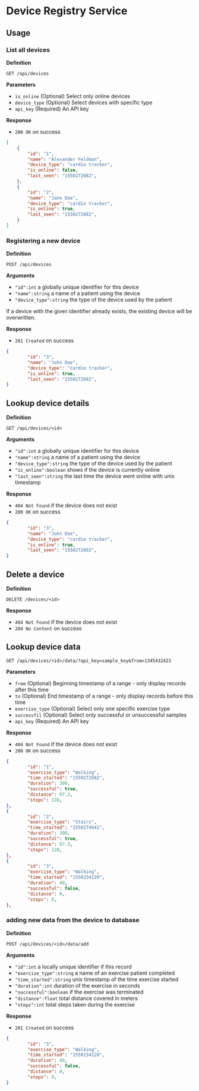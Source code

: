 # Device Registry Service

## Usage

### List all devices

**Definition**

`GET /api/devices`

**Parameters**

- `is_online` (Optional) Select only online devices
- `device_type` (Optional) Select devices with specific type
- `api_key` (Required) An API key

**Response**

- `200 OK` on success

```json
[
    {
        "id": "1",
        "name": "Alexander Feldman",
        "device_type": "cardio tracker",
        "is_online": false,
        "last_seen": "1550272682",
    },
    {
        "id": "2",
        "name": "Jane Doe",
        "device_type": "cardio tracker",
        "is_online": true,
        "last_seen": "1550272682",
    }
]
```

### Registering a new device

**Definition**

`POST /api/devices`

**Arguments**

- `"id":int` a globally unique identifier for this device
- `"name":string` a name of a patient using the device
- `"device_type":string` the type of the device used by the patient

If a device with the given identifier already exists, the existing device will be overwritten.

**Response**

- `201 Created` on success

```json
{
        "id": "3",
        "name": "John Doe",
        "device_type": "cardio tracker",
        "is_online": true,
        "last_seen": "1550272682",
}
```
## Lookup device details

**Definition**

`GET /api/devices/<id>`

**Arguments**

- `"id":int` a globally unique identifier for this device
- `"name":string` a name of a patient using the device
- `"device_type":string` the type of the device used by the patient
- `"is_online":boolean` shows if the device is currently online
- `"last_seen":string` the last time the device went online with unix timestamp

**Response**

- `404 Not Found` if the device does not exist
- `200 OK` on success

```json
{
        "id": "3",
        "name": "John Doe",
        "device_type": "cardio tracker",
        "is_online": true,
        "last_seen": "1550272682",
}
```

## Delete a device

**Definition**

`DELETE /devices/<id>`

**Response**

- `404 Not Found` if the device does not exist
- `204 No Content` on success

## Lookup device data

`GET /api/devices/<id>/data/?api_key=sample_key&from=1345432423`

**Parameters**

- `from` (Optional) Beginning timestamp of a range - only display records after this time
- `to` (Optional) End timestamp of a range - only display records before this time
- `exercise_type` (Optional) Select only one specific exercise type
- `successfil` (Optional) Select only successful or unsuccessful samples
- `api_key` (Required) An API key

**Response**

- `404 Not Found` if the device does not exist
- `200 OK` on success

```json
{
        "id": "1",
        "exercise_type": "Walking",
        "time_started": "1550272682",
        "duration": 300,
        "successful": true,
        "distance": 97.3,
        "steps": 128,
},
{
        "id": "2",
        "exercise_type": "Stairs",
        "time_started": "1550274641",
        "duration": 300,
        "successful": true,
        "distance": 97.3,
        "steps": 128,
},
{
        "id": "3",
        "exercise_type": "Walking",
        "time_started": "1550234120",
        "duration": 40,
        "successful": false,
        "distance": 0,
        "steps": 0,
},
```

### adding new data from the device to database

**Definition**

`POST /api/devices/<id>/data/add`

**Arguments**

- `"id":int` a locally unique identifier if this record
- `"exercise_type":string` a name of an exercise patient completed
- `"time_started":string` unix timestamp of the time exercise started
- `"duration":int` duration of the exercise in seconds
- `"successful":boolean` if the exercise was terminated
- `"distance":float` total distance covered in meters
- `"steps":int` total steps taken during the exercise

**Response**

- `201 Created` on success

```json
{
        "id": "3",
        "exercise_type": "Walking",
        "time_started": "1550234120",
        "duration": 40,
        "successful": false,
        "distance": 0,
        "steps": 0,
}
```
